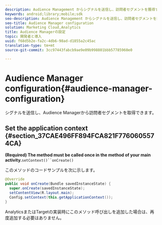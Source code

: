 ```yaml
---
description: Audience Management からシグナルを送信し、訪問者セグメントを獲得することができます。
keywords: android;library;mobile;sdk
seo-description: Audience Management からシグナルを送信し、訪問者セグメントを獲得することができます。
seo-title: Audience Manager configuration
solution: Marketing Cloud,Analytics
title: Audience Managerの設定
topic: 開発者と導入
uuid: f68d5b2e-fa2c-4db6-98ad-d1855a2c45ac
translation-type: tm+mt
source-git-commit: 3cc97443fabcb9ae9e09b998801bbb57785960e0

---
```



# Audience Manager configuration{#audience-manager-configuration}

シグナルを送信し、Audience Managerから訪問者セグメントを取得できます。

## Set the application context {#section_37CAE496FF894FCA821F7760605574CA}

**(Required) The  method must be called once in the  method of your main activity.**`setContext()``onCreate()`

このメソッドのコードサンプルを次に示します。

```java
@Override 
public void onCreate(Bundle savedInstanceState) { 
  super.onCreate(savedInstanceState); 
  setContentView(R.layout.main); 
  Config.setContext(this.getApplicationContext()); 
}
```

AnalyticsまたはTargetの実装時にこのメソッド呼び出しを追加した場合は、再度追加する必要はありません。
